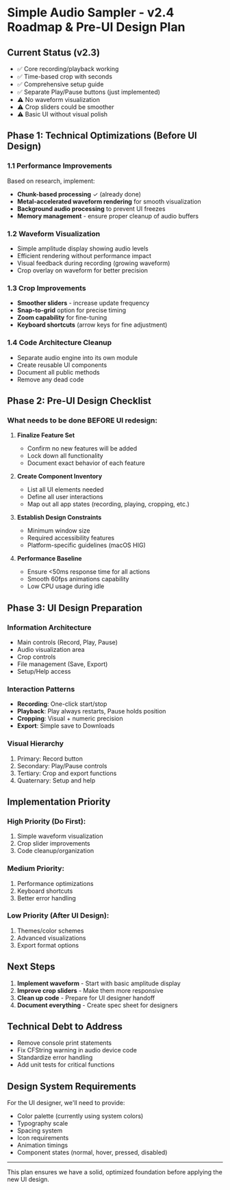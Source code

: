 # Simple Audio Sampler - v2.4 Roadmap & Pre-UI Design Plan

## Current Status (v2.3)
- ✅ Core recording/playback working
- ✅ Time-based crop with seconds
- ✅ Comprehensive setup guide
- ✅ Separate Play/Pause buttons (just implemented)
- ⚠️ No waveform visualization
- ⚠️ Crop sliders could be smoother
- ⚠️ Basic UI without visual polish

## Phase 1: Technical Optimizations (Before UI Design)

### 1.1 Performance Improvements
Based on research, implement:
- **Chunk-based processing** ✓ (already done)
- **Metal-accelerated waveform rendering** for smooth visualization
- **Background audio processing** to prevent UI freezes
- **Memory management** - ensure proper cleanup of audio buffers

### 1.2 Waveform Visualization
- Simple amplitude display showing audio levels
- Efficient rendering without performance impact
- Visual feedback during recording (growing waveform)
- Crop overlay on waveform for better precision

### 1.3 Crop Improvements
- **Smoother sliders** - increase update frequency
- **Snap-to-grid** option for precise timing
- **Zoom capability** for fine-tuning
- **Keyboard shortcuts** (arrow keys for fine adjustment)

### 1.4 Code Architecture Cleanup
- Separate audio engine into its own module
- Create reusable UI components
- Document all public methods
- Remove any dead code

## Phase 2: Pre-UI Design Checklist

### What needs to be done BEFORE UI redesign:

1. **Finalize Feature Set**
   - Confirm no new features will be added
   - Lock down all functionality
   - Document exact behavior of each feature

2. **Create Component Inventory**
   - List all UI elements needed
   - Define all user interactions
   - Map out all app states (recording, playing, cropping, etc.)

3. **Establish Design Constraints**
   - Minimum window size
   - Required accessibility features
   - Platform-specific guidelines (macOS HIG)

4. **Performance Baseline**
   - Ensure <50ms response time for all actions
   - Smooth 60fps animations capability
   - Low CPU usage during idle

## Phase 3: UI Design Preparation

### Information Architecture
- Main controls (Record, Play, Pause)
- Audio visualization area
- Crop controls
- File management (Save, Export)
- Setup/Help access

### Interaction Patterns
- **Recording**: One-click start/stop
- **Playback**: Play always restarts, Pause holds position
- **Cropping**: Visual + numeric precision
- **Export**: Simple save to Downloads

### Visual Hierarchy
1. Primary: Record button
2. Secondary: Play/Pause controls
3. Tertiary: Crop and export functions
4. Quaternary: Setup and help

## Implementation Priority

### High Priority (Do First):
1. Simple waveform visualization
2. Crop slider improvements
3. Code cleanup/organization

### Medium Priority:
1. Performance optimizations
2. Keyboard shortcuts
3. Better error handling

### Low Priority (After UI Design):
1. Themes/color schemes
2. Advanced visualizations
3. Export format options

## Next Steps

1. **Implement waveform** - Start with basic amplitude display
2. **Improve crop sliders** - Make them more responsive
3. **Clean up code** - Prepare for UI designer handoff
4. **Document everything** - Create spec sheet for designers

## Technical Debt to Address

- Remove console print statements
- Fix CFString warning in audio device code
- Standardize error handling
- Add unit tests for critical functions

## Design System Requirements

For the UI designer, we'll need to provide:
- Color palette (currently using system colors)
- Typography scale
- Spacing system
- Icon requirements
- Animation timings
- Component states (normal, hover, pressed, disabled)

---

This plan ensures we have a solid, optimized foundation before applying the new UI design.